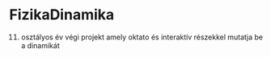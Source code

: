 # FizikaDinamika
11. osztályos év végi projekt amely oktato és interaktív részekkel mutatja be a dinamikát
